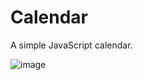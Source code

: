 # Calendar
A simple JavaScript calendar.

![image](https://user-images.githubusercontent.com/116558814/235458666-6d7d1604-a772-49d2-a1a0-6d0157d20ac3.png)
